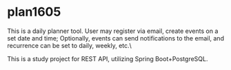 # plan1605
This is a daily planner tool. User may register via email, create events on a set date and time; Optionally, events can send notifications to the email, and recurrence can be set to daily, weekly, etc.\

This is a study project for REST API, utilizing Spring Boot+PostgreSQL.

